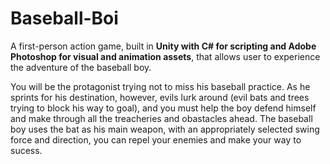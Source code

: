 # Baseball-Boi

A first-person action game, built in **Unity with C# for scripting and Adobe Photoshop for visual and animation assets**, that allows user to experience the adventure of the baseball boy.

You will be the protagonist trying not to miss his baseball practice. As he sprints for his destination, however, evils lurk around (evil bats and trees trying to block his way to goal), and you must help the boy defend himself and make through all the treacheries and obastacles ahead. The baseball boy uses the bat as his main weapon, with an appropriately selected swing force and direction, you can repel your enemies and make your way to sucess.
